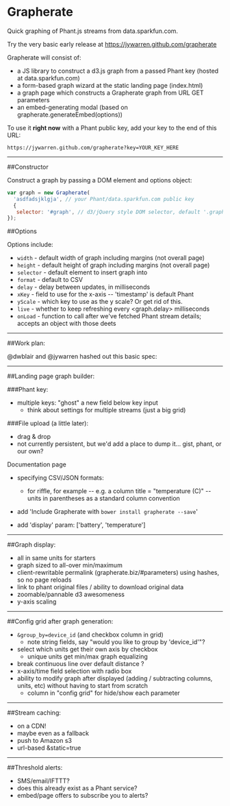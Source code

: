 # Grapherate
Quick graphing of Phant.js streams from data.sparkfun.com. 


Try the very basic early release at https://jywarren.github.com/grapherate

Grapherate will consist of:

* a JS library to construct a d3.js graph from a passed Phant key (hosted at data.sparkfun.com)
* a form-based graph wizard at the static landing page (index.html)
* a graph page which constructs a Grapherate graph from URL GET parameters
* an embed-generating modal (based on grapherate.generateEmbed(options))

To use it **right now** with a Phant public key, add your key to the end of this URL:

    https://jywarren.github.com/grapherate?key=YOUR_KEY_HERE

**********************************

##Constructor

Construct a graph by passing a DOM element and options object:

````js
var graph = new Grapherate(
  'asdfadsjklgja', // your Phant/data.sparkfun.com public key
  {
   selector: '#graph', // d3/jQuery style DOM selector, default '.graph'
});
````

##Options

Options include:

* `width`    - default width of graph including margins (not overall page)
* `height`   - default height of graph including margins (not overall page)
* `selector` - default element to insert graph into
* `format`   - default to CSV
* `delay`    - delay between updates, in milliseconds
* `xKey`     - field to use for the x-axis -- 'timestamp' is default Phant
* `yScale`   - which key to use as the y scale? Or get rid of this.
* `live`     - whether to keep refreshing every <graph.delay> milliseconds
* `onLoad`   - function to call after we've fetched Phant stream details; accepts an object with those deets


**********************************


##Work plan:

@dwblair and @jywarren hashed out this basic spec:


**********************************

##Landing page graph builder:


###Phant key:

* multiple keys: "ghost" a new field below key input
  * think about settings for multiple streams (just a big grid)


###File upload (a little later): 

* drag & drop
* not currently persistent, but we'd add a place to dump it... gist, phant, or our own?

Documentation page

* specifying CSV/JSON formats: 
  * for riffle, for example -- e.g. a column title = "temperature (C)" -- units in parentheses as a standard column convention

* add 'Include Grapherate with `bower install grapherate --save`'
* add 'display' param: ['battery', 'temperature']



**********************************

##Graph display:

* all in same units for starters
* graph sized to all-over min/maximum
* client-rewritable permalink (grapherate.biz/#parameters) using hashes, so no page reloads
* link to phant original files / ability to download original data
* zoomable/pannable d3 awesomeness
* y-axis scaling

**********************************

##Config grid after graph generation:

* `&group_by=device_id` (and checkbox column in grid)
  * note string fields, say "would you like to group by 'device_id'"?
* select which units get their own axis by checkbox
  * unique units get min/max graph equalizing
* break continuous line over default distance <breakDistance> ?
* x-axis/time field selection with radio box
* ability to modify graph after displayed (adding / subtracting columns, units, etc) without having to start from scratch
  * column in "config grid" for hide/show each parameter


**********************************

##Stream caching:

* on a CDN!
* maybe even as a fallback
* push to Amazon s3
* url-based &static=true


**********************************

##Threshold alerts:

* SMS/email/IFTTT?
* does this already exist as a Phant service?
* embed/page offers to subscribe you to alerts?





